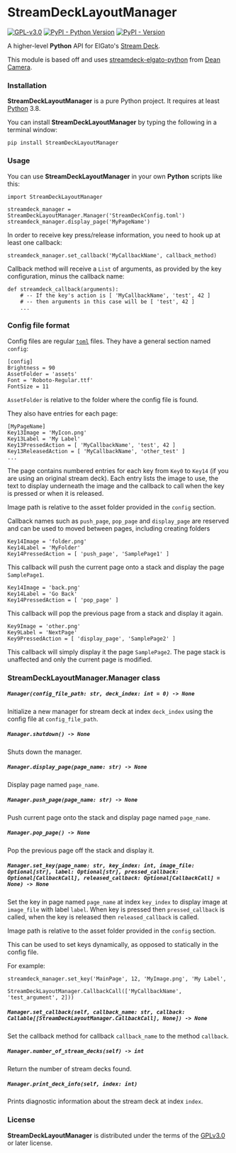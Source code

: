 # StreamDeckLayoutManager

[![GPL-v3.0](https://img.shields.io/badge/license-GPL--3.0-orange)](https://spdx.org/licenses/GPL-3.0-or-later.html) [![PyPI - Python Version](https://img.shields.io/pypi/pyversions/StreamDeckLayoutManager.svg)](https://python.org) [![PyPI - Version](https://img.shields.io/pypi/v/StreamDeckLayoutManager.svg)](https://pypi.org/project/StreamDeckLayoutManager)

A higher-level **Python** API for ElGato's [Stream Deck](https://www.elgato.com/en/stream-deck-mk2).

This module is based off and uses [streamdeck-elgato-python](https://github.com/abcminiuser/python-elgato-streamdeck) from [Dean Camera](https://github.com/abcminiuser).

### Installation

**StreamDeckLayoutManager** is a pure Python project. It requires at least [Python](https://python.org) 3.8.

You can install **StreamDeckLayoutManager** by typing the following in a terminal window:

```console
pip install StreamDeckLayoutManager
```

### Usage

You can use **StreamDeckLayoutManager** in your own **Python** scripts like this:

```
import StreamDeckLayoutManager

streamdeck_manager = StreamDeckLayoutManager.Manager('StreamDeckConfig.toml')
streamdeck_manager.display_page('MyPageName')
```

In order to receive key press/release information, you need to hook up at least one callback:

```
streamdeck_manager.set_callback('MyCallbackName', callback_method)
```

Callback method will receive a `List` of arguments, as provided by the key configuration, minus the callback name:

```
def streamdeck_callback(arguments):
    # -- If the key's action is [ 'MyCallbackName', 'test', 42 ]
    # -- then arguments in this case will be [ 'test', 42 ]
    ...
```

### Config file format

Config files are regular [`toml`](https://toml.io/en/) files. They have a general section named `config`:

```
[config]
Brightness = 90
AssetFolder = 'assets'
Font = 'Roboto-Regular.ttf'
FontSize = 11
```

`AssetFolder` is relative to the folder where the config file is found.

They also have entries for each page:

```
[MyPageName]
Key13Image = 'MyIcon.png'
Key13Label = 'My Label'
Key13PressedAction = [ 'MyCallbackName', 'test', 42 ]
Key13ReleasedAction = [ 'MyCallbackName', 'other_test' ]
...
```

The page contains numbered entries for each key from `Key0` to `Key14` (if you are using an original stream deck). Each entry lists the image to use, the text to display underneath the image and the callback to call when the key is pressed or when it is released.

Image path is relative to the asset folder provided in the `config` section.

Callback names such as `push_page`, `pop_page` and `display_page` are reserved and can be used to moved between pages, including creating folders

```
Key14Image = 'folder.png'
Key14Label = 'MyFolder'
Key14PressedAction = [ 'push_page', 'SamplePage1' ]
```

This callback will push the current page onto a stack and display the page `SamplePage1`.

```
Key14Image = 'back.png'
Key14Label = 'Go Back'
Key14PressedAction = [ 'pop_page' ]
```

This callback will pop the previous page from a stack and display it again.

```
Key9Image = 'other.png'
Key9Label = 'NextPage'
Key9PressedAction = [ 'display_page', 'SamplePage2' ]
```

This callback will simply display it the page `SamplePage2`. The page stack is unaffected and only the current page is modified.

### StreamDeckLayoutManager.Manager class

##### `Manager(config_file_path: str, deck_index: int = 0) -> None`

Initialize a new manager for stream deck at index `deck_index` using the config file at `config_file_path`.

##### `Manager.shutdown() -> None`

Shuts down the manager.

##### `Manager.display_page(page_name: str) -> None`

Display page named `page_name`.

##### `Manager.push_page(page_name: str) -> None`

Push current page onto the stack and display page named `page_name`.

##### `Manager.pop_page() -> None`

Pop the previous page off the stack and display it.

##### `Manager.set_key(page_name: str, key_index: int, image_file: Optional[str], label: Optional[str], pressed_callback: Optional[CallbackCall], released_callback: Optional[CallbackCall] = None) -> None`

Set the key in page named `page_name` at index `key_index` to display image at `image_file` with label `label`. When key is pressed then `pressed_callback` is called, when the key is released then `released_callback` is called.

Image path is relative to the asset folder provided in the `config` section.

This can be used to set keys dynamically, as opposed to statically in the config file.

For example:

```
streamdeck_manager.set_key('MainPage', 12, 'MyImage.png', 'My Label',
                           StreamDeckLayoutManager.CallbackCall(['MyCallbackName', 'test_argument', 2]))
```

##### `Manager.set_callback(self, callback_name: str, callback: Callable[[StreamDeckLayoutManager.CallbackCall], None]) -> None`

Set the callback method for callback `callback_name` to the method `callback`.

##### `Manager.number_of_stream_decks(self) -> int`

Return the number of stream decks found.

##### `Manager.print_deck_info(self, index: int)`

Prints diagnostic information about the stream deck at index `index`.

### License

**StreamDeckLayoutManager** is distributed under the terms of the [GPLv3.0](https://spdx.org/licenses/GPL-3.0-or-later.html) or later license.
